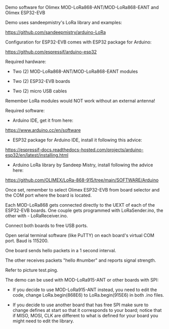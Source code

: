 Demo software for Olimex MOD-LoRa868-ANT/MOD-LoRa868-EANT and Olimex ESP32-EVB

Demo uses sandeepmistry's LoRa library and examples:

https://github.com/sandeepmistry/arduino-LoRa

Configuration for ESP32-EVB comes with ESP32 package for Arduino:

https://github.com/espressif/arduino-esp32

Required hardware:

- Two (2) MOD-LoRa868-ANT/MOD-LoRa868-EANT modules

- Two (2) ESP32-EVB boards

- Two (2) micro USB cables

Remember LoRa modules would NOT work without an external antenna!

Required software:

- Arduino IDE, get it from here:

https://www.arduino.cc/en/software

- ESP32 package for Arduino IDE, install it following this advice:

https://espressif-docs.readthedocs-hosted.com/projects/arduino-esp32/en/latest/installing.html

- Arduino LoRa library by Sandeep Mistry, install following the advice here:

https://github.com/OLIMEX/LoRa-868-915/tree/main/SOFTWARE/Arduino

Once set, remember to select Olimex ESP32-EVB from board selector and the COM port where 
the board is located.

Each MOD-LoRa868 gets connected directly to the UEXT of each of the 
ESP32-EVB boards. One couple gets programmed with LoRaSender.ino,
the other with - LoRaReceiver.ino.

Connect both boards to free USB ports.

Open serial terminal software (like PuTTY) on each board's virtual COM port. Baud is 115200.

One board sends hello packets in a 1 second interval. 

The other receives packets "hello #number" and reports signal strength.

Refer to picture test.ping.

The demo can be used with MOD-LoRa915-ANT or other boards with SPI:

- If you decide to use MOD-LoRa915-ANT instead, you need to edit the code,
change LoRa.begin(868E6) to LoRa.begin(915E6) in both .ino files.

- If you decide to use another board that has free SPI make sure to change
defines at start so that it corresponds to your board; notice that
if MISO, MOSI, CLK are different to what is defined for your board
you might need to edit the library.
